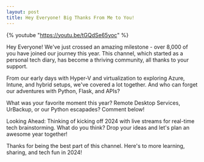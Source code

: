 ```yaml
---
layout: post
title: Hey Everyone! Big Thanks From Me to You!
---
```


{% youtube "https://youtu.be/tGQdSe65yoc" %}


Hey Everyone! We've just crossed an amazing milestone - over 8,000 of you have joined our journey this year. This channel, which started as a personal tech diary, has become a thriving community, all thanks to your support.

From our early days with Hyper-V and virtualization to exploring Azure, Intune, and hybrid setups, we've covered a lot together. And who can forget our adventures with Python, Flask, and APIs?

What was your favorite moment this year? Remote Desktop Services, UrBackup, or our Python escapades? Comment below!

Looking Ahead: Thinking of kicking off 2024 with live streams for real-time tech brainstorming. What do you think? Drop your ideas and let's plan an awesome year together!

Thanks for being the best part of this channel. Here's to more learning, sharing, and tech fun in 2024!
